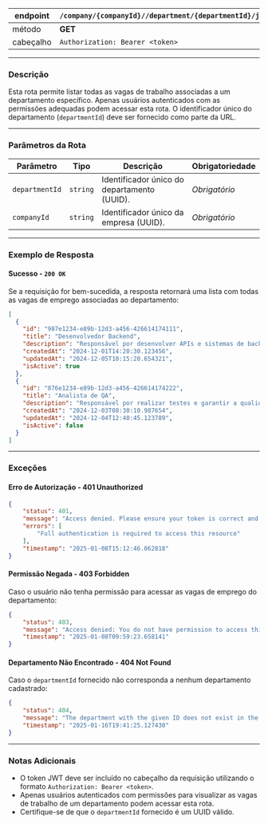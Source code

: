 | endpoint  | `/company/{companyId}//department/{departmentId}/jobVacancies` |
| --------- | -------------------------------------------------------------- |
| método    | **GET**                                                        |
| cabeçalho | `Authorization: Bearer <token>`                                |

---

### Descrição

Esta rota permite listar todas as vagas de trabalho associadas a um departamento específico. Apenas usuários autenticados com as permissões adequadas podem acessar esta rota. O identificador único do departamento (`departmentId`) deve ser fornecido como parte da URL.

---

### Parâmetros da Rota

| **Parâmetro**  | **Tipo** | **Descrição**                               | **Obrigatoriedade** |
| -------------- | -------- | ------------------------------------------- | ------------------- |
| `departmentId` | `string` | Identificador único do departamento (UUID). | _Obrigatório_       |
| `companyId` | `string` | Identificador único da empresa (UUID). | _Obrigatório_       |

---

### Exemplo de Resposta

#### Sucesso - `200 OK`
Se a requisição for bem-sucedida, a resposta retornará uma lista com todas as vagas de emprego associadas ao departamento:
```json
[
  {
    "id": "987e1234-e89b-12d3-a456-426614174111",
    "title": "Desenvolvedor Backend",
    "description": "Responsável por desenvolver APIs e sistemas de backend.",
    "createdAt": "2024-12-01T14:20:30.123456",
    "updatedAt": "2024-12-05T10:15:20.654321",
    "isActive": true
  },
  {
    "id": "876e1234-e89b-12d3-a456-426614174222",
    "title": "Analista de QA",
    "description": "Responsável por realizar testes e garantir a qualidade dos sistemas.",
    "createdAt": "2024-12-03T08:30:10.987654",
    "updatedAt": "2024-12-04T12:40:45.123789",
    "isActive": false
  }
]
```

---
### Exceções
#### Erro de Autorização - **401 Unauthorized**
```json
{
	"status": 401,
	"message": "Access denied. Please ensure your token is correct and active.",
	"errors": [
		"Full authentication is required to access this resource"
	],
	"timestamp": "2025-01-08T15:12:46.062818"
}
```

#### Permissão Negada - **403 Forbidden**
Caso o usuário não tenha permissão para acessar as vagas de emprego do departamento:
```json
{
	"status": 403,
	"message": "Access denied: You do not have permission to access this resource.",
	"timestamp": "2025-01-08T09:59:23.658141"
}
```

#### Departamento Não Encontrado - **404 Not Found**
Caso o `departmentId` fornecido não corresponda a nenhum departamento cadastrado:
```json
{
	"status": 404,
	"message": "The department with the given ID does not exist in the specified company.",
	"timestamp": "2025-01-16T19:41:25.127430"
}
```

---

### Notas Adicionais
- O token JWT deve ser incluído no cabeçalho da requisição utilizando o formato `Authorization: Bearer <token>`.
- Apenas usuários autenticados com permissões para visualizar as vagas de trabalho de um departamento podem acessar esta rota.
- Certifique-se de que o `departmentId` fornecido é um UUID válido.